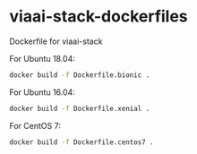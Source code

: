 # viaai-stack-dockerfiles
Dockerfile for viaai-stack

For Ubuntu 18.04:
```bash
docker build -f Dockerfile.bionic .
```

For Ubuntu 16.04:
```bash
docker build -f Dockerfile.xenial .
```

For CentOS 7:
```bash
docker build -f Dockerfile.centos7 .

